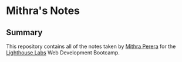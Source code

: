 # Mithra's Notes

## Summary

This repository contains all of the notes taken by [Mithra Perera](https://github.com/MithraPerera) for the [Lighthouse Labs](https://www.lighthouselabs.ca/) Web Development Bootcamp.
